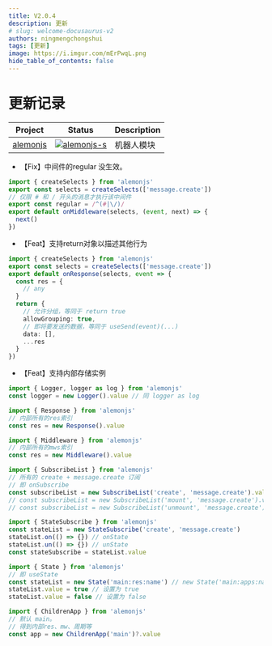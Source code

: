 ```yaml
---
title: V2.0.4
description: 更新
# slug: welcome-docusaurus-v2
authors: ningmengchongshui
tags: [更新]
image: https://i.imgur.com/mErPwqL.png
hide_table_of_contents: false
---
```


# 更新记录

| Project    | Status                      | Description |
| ---------- | --------------------------- | ----------- |
| [alemonjs] | [![alemonjs-s]][alemonjs-p] | 机器人模块  |

[alemonjs]: https://github.com/alemonjs/core
[alemonjs-s]: https://img.shields.io/npm/v/alemonjs.svg
[alemonjs-p]: https://www.npmjs.com/package/alemonjs

- 【Fix】中间件的regular 没生效。

```ts
import { createSelects } from 'alemonjs'
export const selects = createSelects(['message.create'])
// 仅限 # 和 / 开头的消息才执行该中间件
export const regular = /^(#|\/)/
export default onMiddleware(selects, (event, next) => {
  next()
})
```

- 【Feat】支持return对象以描述其他行为

```ts
import { createSelects } from 'alemonjs'
export const selects = createSelects(['message.create'])
export default onResponse(selects, event => {
  const res = {
    // any
  }
  return {
    // 允许分组，等同于 return true
    allowGrouping: true,
    // 即将要发送的数据，等同于 useSend(event)(...)
    data: [],
    ...res
  }
})
```

- 【Feat】支持内部存储实例

```ts
import { Logger, logger as log } from 'alemonjs'
const logger = new Logger().value // 同 logger as log
```

```ts
import { Response } from 'alemonjs'
// 内部所有的res索引
const res = new Response().value
```

```ts
import { Middleware } from 'alemonjs'
// 内部所有的mws索引
const res = new Middleware().value
```

```ts
import { SubscribeList } from 'alemonjs'
// 所有的 create + message.create 订阅
// 即 onSubscribe
const subscribeList = new SubscribeList('create', 'message.create').value
// const subscribeList = new SubscribeList('mount', 'message.create').value
// const subscribeList = new SubscribeList('unmount', 'message.create').value
```

```ts
import { StateSubscribe } from 'alemonjs'
const stateList = new StateSubscribe('create', 'message.create')
stateList.on(() => {}) // onState
stateList.un(() => {}) // unState
const stateSubscribe = stateList.value
```

```ts
import { State } from 'alemonjs'
// 即 useState
const stateList = new State('main:res:name') // new State('main:apps:name')
stateList.value = true // 设置为 true
stateList.value = false // 设置为 false
```

```ts
import { ChildrenApp } from 'alemonjs'
// 默认 main。
// 得到内部res、mw、周期等
const app = new ChildrenApp('main')?.value
```

